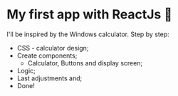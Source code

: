 # My first app with ReactJs :100:

I'll be inspired by the Windows calculator.
Step by step:
- CSS - calculator design;
- Create components;
  - Calculator, Buttons and display screen;
- Logic;
- Last adjustments and;
- Done!